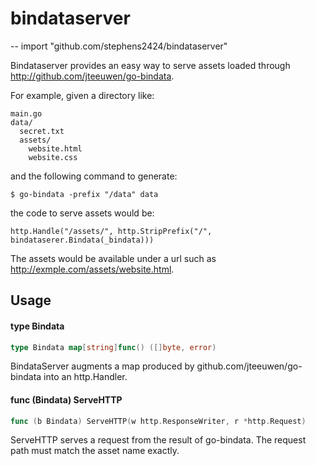 # bindataserver
--
    import "github.com/stephens2424/bindataserver"

Bindataserver provides an easy way to serve assets loaded through
http://github.com/jteeuwen/go-bindata.

For example, given a directory like:

    main.go
    data/
      secret.txt
      assets/
        website.html
        website.css

and the following command to generate:

    $ go-bindata -prefix "/data" data

the code to serve assets would be:

    http.Handle("/assets/", http.StripPrefix("/", bindataserer.Bindata(_bindata)))

The assets would be available under a url such as
http://exmple.com/assets/website.html.

## Usage

#### type Bindata

```go
type Bindata map[string]func() ([]byte, error)
```

BindataServer augments a map produced by github.com/jteeuwen/go-bindata into an
http.Handler.

#### func (Bindata) ServeHTTP

```go
func (b Bindata) ServeHTTP(w http.ResponseWriter, r *http.Request)
```
ServeHTTP serves a request from the result of go-bindata. The request path must
match the asset name exactly.
